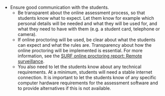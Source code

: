 * Ensure good communication with the students.
    * Be transparent about the online assessment process, so that students know what to expect. Let them know for example which personal details will be needed and what they will be used for, and what they need to have with them (e.g. a student card, telephone or camera).
    * If online proctoring will be used, be clear about what the students can expect and what the rules are. Transparency about how the online proctoring will be implemented is essential. For more information, see the [SURF online proctoring report: Remote surveillance](https://www.surf.nl/files/2020-04/surf-rapport-online-proctoring_2020_update-april-2020.pdf).
    * You also need to let the students know about any technical requirements. At a minimum, students will need a stable internet connection. It is important to let the students know of any specific computer hardware requirements for the assessment software and to provide alternatives if this is not available.
    